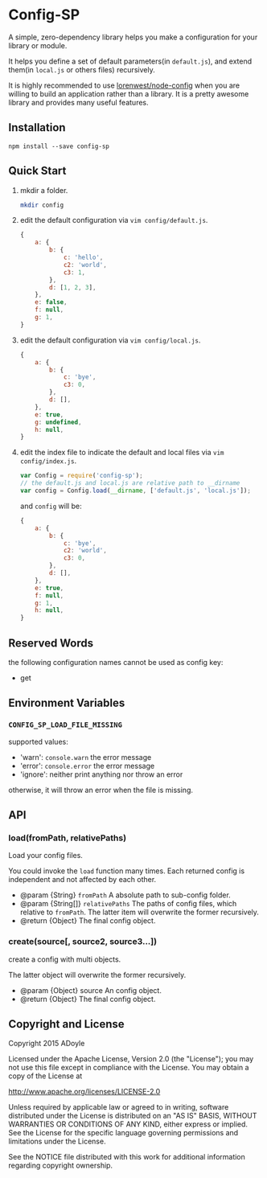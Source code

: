 # Config-SP

A simple, zero-dependency library helps you make a configuration for your library or module.

It helps you define a set of default parameters(in `default.js`), and extend them(in `local.js` or others files) recursively.

It is highly recommended to use [lorenwest/node-config](https://github.com/lorenwest/node-config) when you are willing to build an application rather than a library. It is a pretty awesome library and provides many useful features.


## Installation

`npm install --save config-sp`

## Quick Start

1. mkdir a folder.

    ```bash
    mkdir config
    ```

2. edit the default configuration via `vim config/default.js`.

    ```js
    {
        a: {
            b: {
                c: 'hello',
                c2: 'world',
                c3: 1,
            },
            d: [1, 2, 3],
        },
        e: false,
        f: null,
        g: 1,
    }
    ```

3. edit the default configuration via `vim config/local.js`.

    ```js
    {
        a: {
            b: {
                c: 'bye',
                c3: 0,
            },
            d: [],
        },
        e: true,
        g: undefined,
        h: null,
    }
    ```

4. edit the index file to indicate the default and local files via `vim config/index.js`.

    ```js
    var Config = require('config-sp');
    // the default.js and local.js are relative path to __dirname
    var config = Config.load(__dirname, ['default.js', 'local.js']);
    ```

    and `config` will be:

    ```js
    {
        a: {
            b: {
                c: 'bye',
                c2: 'world',
                c3: 0,
            },
            d: [],
        },
        e: true,
        f: null,
        g: 1,
        h: null,
    }
    ```

## Reserved Words

the following configuration names cannot be used as config key:

- get

## Environment Variables

### `CONFIG_SP_LOAD_FILE_MISSING`

supported values:

- 'warn': `console.warn` the error message
- 'error': `console.error` the error message
- 'ignore': neither print anything nor throw an error

otherwise, it will throw an error when the file is missing.

## API

### load(fromPath, relativePaths)

Load your config files.

You could invoke the `load` function many times. Each returned config is independent and not affected by each other.

 * @param  {String} `fromPath`  A absolute path to sub-config folder.
 * @param  {String[]} `relativePaths`  The paths of config files, which relative to `fromPath`. The latter item will overwrite the former recursively.
 * @return {Object}  The final config object.

### create(source[, source2, source3...])

create a config with multi objects.

The latter object will overwrite the former recursively.

 * @param  {Object} source  An config object.
 * @return {Object}  The final config object.


## Copyright and License

Copyright 2015 ADoyle

Licensed under the Apache License, Version 2.0 (the "License"); you may not use this file except in compliance with the License.
You may obtain a copy of the License at

   http://www.apache.org/licenses/LICENSE-2.0

Unless required by applicable law or agreed to in writing, software distributed under the License is distributed on an "AS IS" BASIS, WITHOUT WARRANTIES OR CONDITIONS OF ANY KIND, either express or implied.
See the License for the specific language governing permissions and limitations under the License.

See the NOTICE file distributed with this work for additional information regarding copyright ownership.
